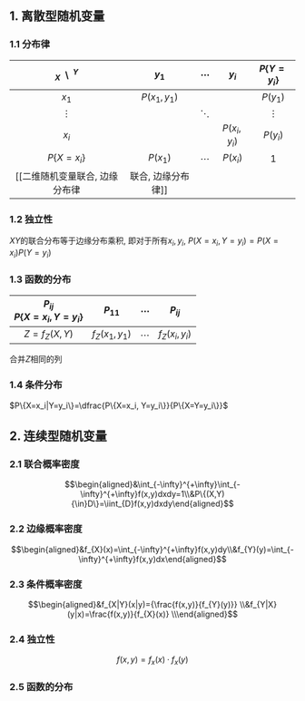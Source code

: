 

## 1\. 离散型随机变量


### 1.1 分布律
| $_X~~$\\$^{~~Y}$ | $y_1$ | $\cdots$ | $y_i$ | $P\{Y=y_i\}$ |
| :--: | :--: | :--: | :--: | :--: |
| $x_1$ | $P(x_1, y_1)$ |  |  | $P(y_1)$ |
| $\vdots$ |  | $\ddots$ |  | $\vdots$ |
| $x_i$ |  |  | $P(x_i, y_i)$ | $P(y_i)$ |
| $P\{X=x_i\}$ | $P(x_1)$ | $\cdots$ | $P(x_i)$ | 1 |
[[二维随机变量联合, 边缘分布律|联合, 边缘分布律]]

### 1.2 独立性

$XY$的联合分布等于边缘分布乘积, 即对于所有$x_i, y_i$, $P(X=x_i, Y=y_i)=P(X=x_i)P(Y=y_i)$

### 1.3 函数的分布

| $P_{ij}$<br>$P\{X=x_i, Y=y_i\}$ | $P_{11}$ | $\cdots$ | $P_{ij}$ |
| :--: | :--: | :--: | :--: |
| $Z=f_Z(X,Y)$ | $f_Z(x_1, y_1)$ | $\cdots$ | $f_Z(x_i, y_i)$ |
合并$Z$相同的列

### 1.4 条件分布

$P\{X=x_i|Y=y_i\}=\dfrac{P\{X=x_i, Y=y_i\}}{P\{X=Y=y_i\}}$

## 2\. 连续型随机变量

### 2.1 联合概率密度

$$\begin{aligned}&\int_{-\infty}^{+\infty}\int_{-\infty}^{+\infty}f(x,y)dxdy=1\\&P\{(X,Y){\in}D\}=\iint_{D}f(x,y)dxdy\end{aligned}$$

### 2.2 边缘概率密度

$$\begin{aligned}&f_{X}(x)=\int_{-\infty}^{+\infty}f(x,y)dy\\&f_{Y}(y)=\int_{-\infty}^{+\infty}f(x,y)dx\end{aligned}$$

### 2.3 条件概率密度

$$\begin{aligned}&f_{X|Y}(x|y)={\frac{f(x,y)}{f_{Y}(y)}} \\&f_{Y|X}(y|x)=\frac{f(x,y)}{f_{X}(x)} \\\end{aligned}$$

### 2.4 独立性
   
$$f(x,y)=f_{x}(x)\cdotp f_{x}(y)$$

### 2.5 函数的分布

















